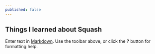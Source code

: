 ```yaml
---
published: false
---
```

## Things I learned about Squash

Enter text in [Markdown](http://daringfireball.net/projects/markdown/). Use the toolbar above, or click the **?** button for formatting help.
